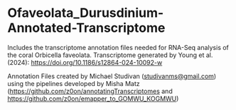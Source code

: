 # Ofaveolata_Durusdinium-Annotated-Transcriptome
Includes the transcriptome annotation files needed for RNA-Seq analysis of the coral Orbicella faveolata. Transcriptome generated by Young et al. (2024): https://doi.org/10.1186/s12864-024-10092-w

Annotation Files created by Michael Studivan (studivanms@gmail.com) using the pipelines developed by Misha Matz (https://github.com/z0on/annotatingTranscriptomes and https://github.com/z0on/emapper_to_GOMWU_KOGMWU)
